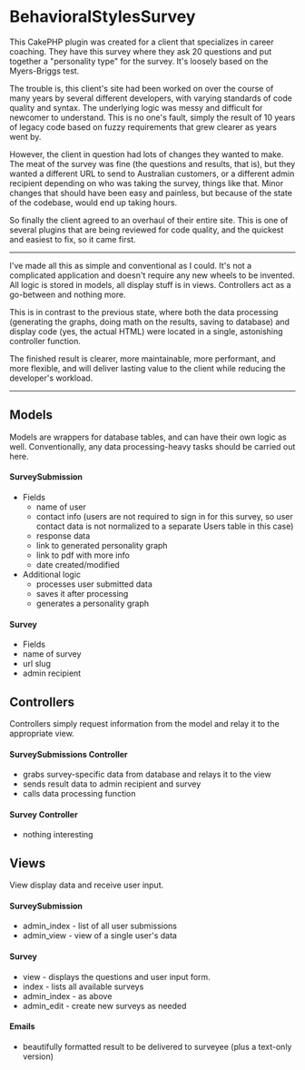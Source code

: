 # BehavioralStylesSurvey

This CakePHP plugin was created for a client that specializes in career coaching. They have this survey where they ask 20 questions and put together a "personality type" for the survey. It's loosely based on the Myers-Briggs test. 

The trouble is, this client's site had been worked on over the course of many years by several different developers, with varying standards of code quality and syntax. The underlying logic was messy and difficult for newcomer to understand. This is no one's fault, simply the result of 10 years of legacy code based on fuzzy requirements that grew clearer as years went by.

However, the client in question had lots of changes they wanted to make. The meat of the survey was fine (the questions and results, that is), but they wanted a different URL to send to Australian customers, or a different admin recipient depending on who was taking the survey, things like that. Minor changes that should have been easy and painless, but because of the state of the codebase, would end up taking hours.

So finally the client agreed to an overhaul of their entire site. This is one of several plugins that are being reviewed for code quality, and the quickest and easiest to fix, so it came first. 

---

I've made all this as simple and conventional as I could. It's not a complicated application and doesn't require any new wheels to be invented. All logic is stored in models, all display stuff is in views. Controllers act as a go-between and nothing more.

This is in contrast to the previous state, where both the data processing (generating the graphs, doing math on the results, saving to database) and display code (yes, the actual HTML) were located in a single, astonishing controller function.

The finished result is clearer, more maintainable, more performant, and more flexible, and will deliver lasting value to the client while reducing the developer's workload.
___

## Models
Models are wrappers for database tables, and can have their own logic as well. Conventionally, any data processing-heavy tasks should be carried out here.

#### SurveySubmission
- Fields
  - name of user
  - contact info (users are not required to sign in for this survey, so user contact data is not normalized to a separate Users table in this case)
  - response data
  - link to generated personality graph
  - link to pdf with more info
  - date created/modified
- Additional logic
  - processes user submitted data
  - saves it after processing
  - generates a personality graph
  
#### Survey 
- Fields
 - name of survey
 - url slug
 - admin recipient

## Controllers

Controllers simply request information from the model and relay it to the appropriate view.

#### SurveySubmissions Controller
- grabs survey-specific data from database and relays it to the view
- sends result data to admin recipient and survey
- calls data processing function

#### Survey Controller 
- nothing interesting

## Views
View display data and receive user input.

#### SurveySubmission
- admin_index - list of all user submissions
- admin_view - view of a single user's data

#### Survey
- view - displays the questions and user input form.
- index - lists all available surveys
- admin_index - as above
- admin_edit - create new surveys as needed

#### Emails 	
- beautifully formatted result to be delivered to surveyee (plus a text-only version)









